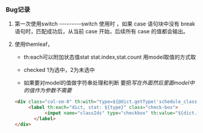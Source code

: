 ### Bug记录

1. 第一次使用switch ---------switch 使用时 ，如果 case 语句块中没有 break 语句时，匹配成功后，从当前 case 开始，后续所有 case 的值都会输出。

2. 使用themleaf， 

   + th:each可以附加状态值stat stat.index,stat.count 用model取值的方式取

   + checked 1为选中，2为未选中

   + 如果要对model的值做字符串处理和判断 要把$写在外面然后 里面model中的值作为参数不需要$

   ```html
   <div class="col-sm-8" th:with="type=${@dict.getType('schedule_class')}">
        <label th:each="dict, stat: ${type}" class="check-box">
              <input name="classIds" type="checkbox" th:value="${dict.dictValue}" th:text="${dict.dictLabel}" th:checked="${#strings.contains(schedule.classIds,stat.count)}" required>
          </label>
   </div>
   ```